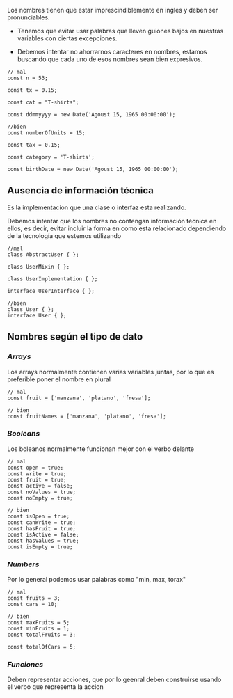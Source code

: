 Los nombres tienen que estar imprescindiblemente en ingles y deben ser pronunciables.

 - Tenemos que evitar usar palabras que lleven guiones bajos en nuestras variables con ciertas excepciones.

- Debemos intentar no ahorrarnos caracteres en nombres, estamos buscando que cada uno de esos nombres sean bien expresivos.
```JS
// mal
const n = 53;

const tx = 0.15;

const cat = "T-shirts";

const ddmmyyyy = new Date('Agoust 15, 1965 00:00:00');
```
```JS
//bien
const numberOfUnits = 15;

const tax = 0.15;

const category = 'T-shirts';

const birthDate = new Date('Agoust 15, 1965 00:00:00');
```

## Ausencia de información técnica
Es la implementacion que una clase o interfaz esta realizando.

Debemos intentar que los nombres no contengan información técnica en ellos, es decir, evitar incluir la forma en como esta relacionado dependiendo de la tecnología que estemos utilizando
```TSX
//mal
class AbstractUser { };
 
class UserMixin { };

class UserImplementation { };

interface UserInterface { };
```
```TS
//bien
class User { };
interface User { };
```

## Nombres según el tipo de dato
###  *Arrays*

Los arrays normalmente contienen varias variables juntas, por lo que es preferible poner el nombre en plural

```TS
// mal
const fruit = ['manzana', 'platano', 'fresa'];
```
```TS
// bien
const fruitNames = ['manzana', 'platano', 'fresa'];
```
###  *Booleans*
Los boleanos normalmente funcionan mejor con el verbo delante 
```TS
// mal
const open = true;
const write = true;
const fruit = true;
const active = false;
const noValues = true;
const noEmpty = true;
```
```TS
// bien
const isOpen = true;
const canWrite = true;
const hasFruit = true;
const isActive = false;
const hasValues = true;
const isEmpty = true;
```

###  *Numbers*
Por lo general podemos usar palabras como "min, max, torax"

```TS
// mal
const fruits = 3;
const cars = 10;
```
```TS
// bien
const maxFruits = 5;
const minFruits = 1;
const totalFruits = 3;

const totalOfCars = 5;
```
### *Funciones*
Deben representar acciones, que por lo geenral deben construirse usando el verbo que representa la accion










